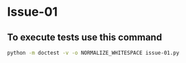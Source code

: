 # Issue-01

## To execute tests use this command

```bash
python -m doctest -v -o NORMALIZE_WHITESPACE issue-01.py
```